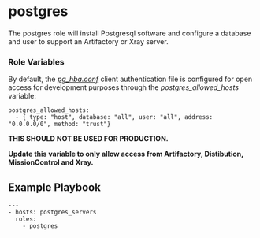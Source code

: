 # postgres
The postgres role will install Postgresql software and configure a database and user to support an Artifactory or Xray server.

### Role Variables

By default, the [_pg_hba.conf_](https://www.postgresql.org/docs/13/auth-pg-hba-conf.html) client authentication file is configured for open access for development purposes through the _postgres_allowed_hosts_ variable:

```
postgres_allowed_hosts:
  - { type: "host", database: "all", user: "all", address: "0.0.0.0/0", method: "trust"}
```

**THIS SHOULD NOT BE USED FOR PRODUCTION.**

**Update this variable to only allow access from Artifactory, Distibution, MissionControl and Xray.**

## Example Playbook
```
---
- hosts: postgres_servers
  roles:
    - postgres
```